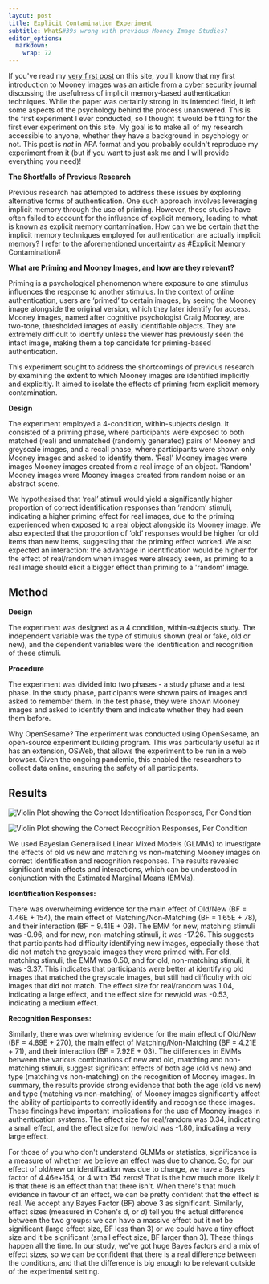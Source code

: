 ```yaml
---
layout: post
title: Explicit Contamination Experiment
subtitle: What&#39s wrong with previous Mooney Image Studies?
editor_options: 
  markdown: 
    wrap: 72
---
```


If you've read my [very first
post](/_posts/2023-12-05-Mooney-Images.html) on this site, you'll know
that my first introduction to Mooney images was [an article from a cyber
security journal](https://inria.hal.science/hal-01109765) discussing the
usefulness of implicit memory-based authentication techniques. While the
paper was certainly strong in its intended field, it left some aspects
of the psychology behind the process unanswered. This is the first
experiment I ever conducted, so I thought it would be fitting for the
first ever experiment on this site. My goal is to make all of my
research accessible to anyone, whether they have a background in
psychology or not. This post is *not* in APA format and you probably
couldn't reproduce my experiment from it (but if you want to just ask me
and I will provide everything you need)!

**The Shortfalls of Previous Research**

Previous research has attempted to address these issues by exploring
alternative forms of authentication. One such approach involves
leveraging implicit memory through the use of priming. However, these
studies have often failed to account for the influence of explicit
memory, leading to what is known as explicit memory contamination. How
can we be certain that the implicit memory techniques employed for
authentication are actually implicit memory? I refer to the
aforementioned uncertainty as #Explicit Memory Contamination#

**What are Priming and Mooney Images, and how are they relevant?**

Priming is a psychological phenomenon where exposure to one stimulus
influences the response to another stimulus. In the context of online
authentication, users are ‘primed’ to certain images, by seeing the
Mooney image alongside the original version, which they later identify
for access. Mooney images, named after cognitive psychologist Craig
Mooney, are two-tone, thresholded images of easily identifiable objects.
They are extremely difficult to identify unless the viewer has
previously seen the intact image, making them a top candidate for
priming-based authentication.

This experiment sought to address the shortcomings of previous research
by examining the extent to which Mooney images are identified implicitly
and explicitly. It aimed to isolate the effects of priming from explicit
memory contamination.

**Design**

The experiment employed a 4-condition, within-subjects design. It
consisted of a priming phase, where participants were exposed to both
matched (real) and unmatched (randomly generated) pairs of Mooney and
greyscale images, and a recall phase, where participants were shown only
Mooney images and asked to identify them. 'Real' Mooney images were
images Mooney images created from a real image of an object. 'Random'
Mooney images were Mooney images created from random noise or an
abstract scene.

We hypothesised that ‘real’ stimuli would yield a significantly higher
proportion of correct identification responses than ‘random’ stimuli,
indicating a higher priming effect for real images, due to the priming
experienced when exposed to a real object alongside its Mooney image. We
also expected that the proportion of ‘old’ responses would be higher for
old items than new items, suggesting that the priming effect worked. We
also expected an interaction: the advantage in identification would be
higher for the effect of real/random when images were already seen, as
priming to a real image should elicit a bigger effect than priming to a
'random' image.

## Method

**Design**

The experiment was designed as a 4 condition, within-subjects study. The
independent variable was the type of stimulus shown (real or fake, old
or new), and the dependent variables were the identification and
recognition of these stimuli.

**Procedure**

The experiment was divided into two phases - a study phase and a test
phase. In the study phase, participants were shown pairs of images and
asked to remember them. In the test phase, they were shown Mooney images
and asked to identify them and indicate whether they had seen them
before.

Why OpenSesame? The experiment was conducted using OpenSesame, an
open-source experiment building program. This was particularly useful as
it has an extension, OSWeb, that allows the experiment to be run in a
web browser. Given the ongoing pandemic, this enabled the researchers to
collect data online, ensuring the safety of all participants.

## Results

![Violin Plot showing the Correct Identification Responses, Per
Condition](assets/img/explicit-contamination/pID_violin.png)

![Violin Plot showing the Correct Recognition Responses, Per
Condition](assets/img/explicit-contamination/pOld_violin.png)

We used Bayesian Generalised Linear Mixed Models (GLMMs) to investigate the effects of old vs new and matching vs non-matching Mooney images on correct identification and recognition responses. The results revealed significant main effects and interactions, which can be understood in conjunction with the Estimated Marginal Means (EMMs).

**Identification Responses:**

There was overwhelming evidence for the main effect of Old/New (BF = 4.46E + 154), the main effect of Matching/Non-Matching (BF = 1.65E + 78), and their interaction (BF = 9.41E + 03).
The EMM for new, matching stimuli was -0.96, and for new, non-matching stimuli, it was -17.26. This suggests that participants had difficulty identifying new images, especially those that did not match the greyscale images they were primed with.
For old, matching stimuli, the EMM was 0.50, and for old, non-matching stimuli, it was -3.37. This indicates that participants were better at identifying old images that matched the greyscale images, but still had difficulty with old images that did not match. The effect size for real/random was 1.04, indicating a large effect, and the effect size for new/old was -0.53, indicating a medium effect.

**Recognition Responses:**

Similarly, there was overwhelming evidence for the main effect of Old/New (BF = 4.89E + 270), the main effect of Matching/Non-Matching (BF = 4.21E + 71), and their interaction (BF = 7.92E + 03).
The differences in EMMs between the various combinations of new and old, matching and non-matching stimuli, suggest significant effects of both age (old vs new) and type (matching vs non-matching) on the recognition of Mooney images.
In summary, the results provide strong evidence that both the age (old vs new) and type (matching vs non-matching) of Mooney images significantly affect the ability of participants to correctly identify and recognise these images. These findings have important implications for the use of Mooney images in authentication systems. The effect size for real/random was 0.34, indicating a small effect, and the effect size for new/old was -1.80, indicating a very large effect.

For those of you who don't understand GLMMs or statistics, significance is a measure of whether we believe an effect was due to chance. So, for our effect of old/new on identification was due to change, we have a Bayes factor of 4.46e+154, or 4 with 154 zeros! That is the how much more likely it is that there is an effect than that there isn't. When there's that much evidence in favour of an effect, we can be pretty confident that the effect is real. We accept any Bayes Factor (BF) above 3 as significant. Similarly, effect sizes (measured in Cohen's d, or *d*) tell you the actual difference between the two groups: we can have a massive effect but it not be significant (large effect size, BF less than 3) or we could have a tiny effect size and it be significant (small effect size, BF larger than 3). These things happen all the time. In our study, we've got huge Bayes factors and a mix of effect sizes, so we can be confident that there is a real difference between the conditions, and that the difference is big enough to be relevant outside of the experimental setting.




